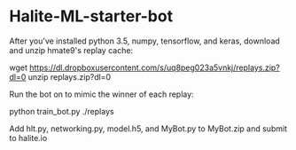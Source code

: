 # Halite-ML-starter-bot

After you've installed python 3.5, numpy, tensorflow, and keras, download and unzip hmate9's replay cache:

  wget https://dl.dropboxusercontent.com/s/uq8peg023a5vnkj/replays.zip?dl=0
  unzip replays.zip?dl=0

Run the bot on to mimic the winner of each replay:

  python train_bot.py ./replays

Add hlt.py, networking.py, model.h5, and MyBot.py to MyBot.zip and submit to halite.io
